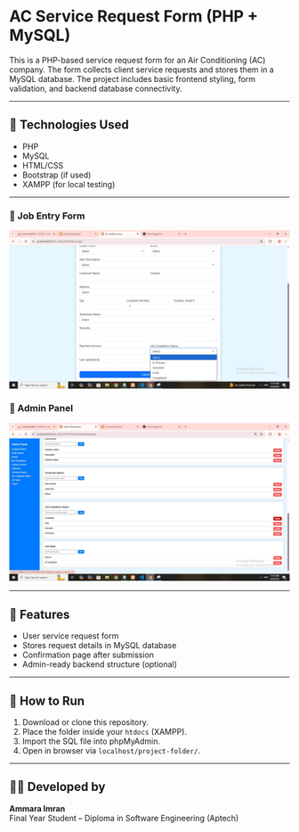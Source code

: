 # AC Service Request Form (PHP + MySQL)

This is a PHP-based service request form for an Air Conditioning (AC) company. The form collects client service requests and stores them in a MySQL database. The project includes basic frontend styling, form validation, and backend database connectivity.

---

## 🔧 Technologies Used

- PHP
- MySQL
- HTML/CSS
- Bootstrap (if used)
- XAMPP (for local testing)

---

### 📝 Job Entry Form  
![Job Entry Form](jobentryform.jpeg)

### 🔧 Admin Panel  
![Admin Panel](adminpanel.jpeg)


---

## 📁 Features

- User service request form
- Stores request details in MySQL database
- Confirmation page after submission
- Admin-ready backend structure (optional)

---

## 🚀 How to Run

1. Download or clone this repository.
2. Place the folder inside your `htdocs` (XAMPP).
3. Import the SQL file into phpMyAdmin.
4. Open in browser via `localhost/project-folder/`.

---

## 👩‍💻 Developed by

**Ammara Imran**  
Final Year Student – Diploma in Software Engineering (Aptech)  
